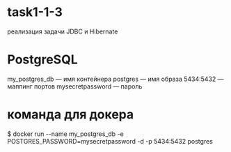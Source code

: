 # task1-1-3
реализация задачи JDBC и Hibernate

# PostgreSQL
my_postgres_db — имя контейнера
postgres — имя образа
5434:5432 — маппинг портов
mysecretpassword — пароль

# команда для докера
$ docker run --name my_postgres_db -e POSTGRES_PASSWORD=mysecretpassword -d -p 5434:5432 postgres
